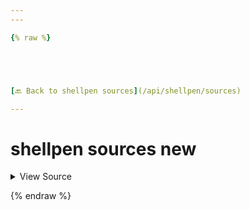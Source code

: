 ```yaml
---
---

{% raw %}





[🔙 Back to shellpen sources](/api/shellpen/sources)

---
```








<!-- Todo, if there are no subcommands under the child commands, use a smaller heading size -->

# shellpen sources new



<details>
  <summary>View Source</summary>

{% endraw %}
{% highlight sh %}
"new")
{% endhighlight %}
{% raw %}

</details>








  
{% endraw %}
